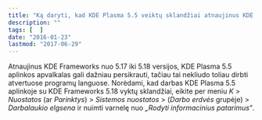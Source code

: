 ```yaml
---
title: "Ką daryti, kad KDE Plasma 5.5 veiktų sklandžiai atnaujinus KDE Frameworks iki 5.18"
description: ""
tags: [  ]
date: "2016-01-23"
lastmod: "2017-06-29"
---
```

Atnaujinus KDE Frameworks nuo 5.17 iki 5.18 versijos, KDE Plasma 5.5 aplinkos apvalkalas gali dažniau persikrauti, tačiau tai nekliudo toliau dirbti atvertuose programų languose. Norėdami, kad darbas KDE Plasma 5.5 aplinkoje su KDE Frameworks 5.18 vyktų sklandžiai, eikite per meniu _K_ > _Nuostatos_ (ar _Parinktys_) > _Sistemos nuostatos_ > (_Darbo erdvės_ grupėje) > _Darbalaukio elgsena_ ir nuimti varnelę nuo _„Rodyti informacinius patarimus“_.
